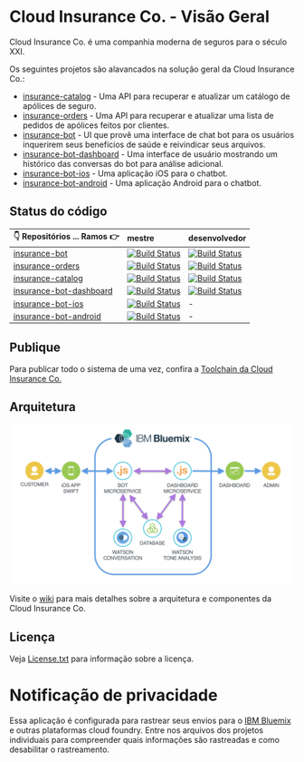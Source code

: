 # Cloud Insurance Co. - Visão Geral

Cloud Insurance Co. é uma companhia moderna de seguros para o século XXI.

Os seguintes projetos são alavancados na solução geral da Cloud Insurance Co.:

* [insurance-catalog][catalog_github_url] - Uma API para recuperar e atualizar um catálogo de apólices de seguro.
* [insurance-orders][orders_github_url] - Uma API para recuperar e atualizar uma lista de pedidos de apólices feitos por clientes.
* [insurance-bot][bot_github_url] - UI que provê uma interface de chat bot para os usuários inquerirem seus benefícios de saúde e reivindicar seus arquivos.
* [insurance-bot-dashboard][dashboard_github_url] - Uma interface de usuário mostrando um histórico das conversas do bot para análise adicional.
* [insurance-bot-ios][ios_github_url] - Uma aplicação iOS para o chatbot.
* [insurance-bot-android][android_github_url] - Uma aplicação Android para o chatbot.

## Status do código

| :point_down: Repositórios ... Ramos :point_right: | mestre | desenvolvedor |
| --- | :--- | :--- |
| [insurance-bot][bot_github_url] | [![Build Status](https://travis-ci.org/IBM-Bluemix/insurance-bot.svg?branch=master)](https://travis-ci.org/IBM-Bluemix/insurance-bot) | [![Build Status](https://travis-ci.org/IBM-Bluemix/insurance-bot.svg?branch=dev)](https://travis-ci.org/IBM-Bluemix/insurance-bot) |
| [insurance-orders][orders_github_url] | [![Build Status](https://travis-ci.org/IBM-Bluemix/insurance-orders.svg?branch=master)](https://travis-ci.org/IBM-Bluemix/insurance-orders) | [![Build Status](https://travis-ci.org/IBM-Bluemix/insurance-orders.svg?branch=dev)](https://travis-ci.org/IBM-Bluemix/insurance-orders) |
| [insurance-catalog][catalog_github_url] | [![Build Status](https://travis-ci.org/IBM-Bluemix/insurance-catalog.svg?branch=master)](https://travis-ci.org/IBM-Bluemix/insurance-catalog) | [![Build Status](https://travis-ci.org/IBM-Bluemix/insurance-catalog.svg?branch=dev)](https://travis-ci.org/IBM-Bluemix/insurance-catalog) |
| [insurance-bot-dashboard][dashboard_github_url] | [![Build Status](https://travis-ci.org/IBM-Bluemix/insurance-bot-dashboard.svg?branch=master)](https://travis-ci.org/IBM-Bluemix/insurance-bot-dashboard) | [![Build Status](https://travis-ci.org/IBM-Bluemix/insurance-bot-dashboard.svg?branch=dev)](https://travis-ci.org/IBM-Bluemix/insurance-bot-dashboard) |
| [insurance-bot-ios][ios_github_url] | [![Build Status](https://travis-ci.org/IBM-Bluemix/insurance-bot-ios.svg?branch=master)](https://travis-ci.org/IBM-Bluemix/insurance-bot-ios) | - |
| [insurance-bot-android][android_github_url] | [![Build Status](https://travis-ci.org/IBM-Bluemix/insurance-bot-android.svg?branch=master)](https://travis-ci.org/IBM-Bluemix/insurance-bot-android) | - |

## Publique

Para publicar todo o sistema de uma vez, confira a [Toolchain da Cloud Insurance Co.][toolchain_github_url]

## Arquitetura

  ![Diagrama da arquitetura](architecture.png)

  Visite o [wiki](https://github.com/IBM-Bluemix/cloudco-insurance/wiki) para mais detalhes sobre a arquitetura e componentes da Cloud Insurance Co.

## Licença

Veja [License.txt](License.txt) para informação sobre a licença.

# Notificação de privacidade

Essa aplicação é configurada para rastrear seus envios para o [IBM Bluemix](http://www.ibm.com/cloud-computing/bluemix/) e outras plataformas cloud foundry. Entre nos arquivos dos projetos individuais para compreender quais informações são rastreadas e como desabilitar o rastreamento.

[bot_github_url]: https://github.com/IBM-Bluemix/insurance-bot
[orders_github_url]: https://github.com/IBM-Bluemix/insurance-orders
[catalog_github_url]: https://github.com/IBM-Bluemix/insurance-catalog
[dashboard_github_url]: https://github.com/IBM-Bluemix/insurance-bot-dashboard
[ios_github_url]: https://github.com/IBM-Bluemix/insurance-bot-ios
[android_github_url]: https://github.com/IBM-Bluemix/insurance-bot-android
[toolchain_github_url]: https://github.com/IBM-Bluemix/insurance-toolchain
